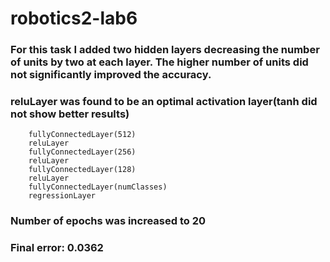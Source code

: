 # robotics2-lab6

### For this task I added two hidden layers decreasing the number of units by two at each layer. The higher number of units did not significantly improved the accuracy. 
### reluLayer was found to be an optimal activation layer(tanh did not show better results)
```
    fullyConnectedLayer(512)
    reluLayer
    fullyConnectedLayer(256)
    reluLayer
    fullyConnectedLayer(128)
    reluLayer
    fullyConnectedLayer(numClasses)  
    regressionLayer
```
### Number of epochs was increased to 20
### Final error: 0.0362
